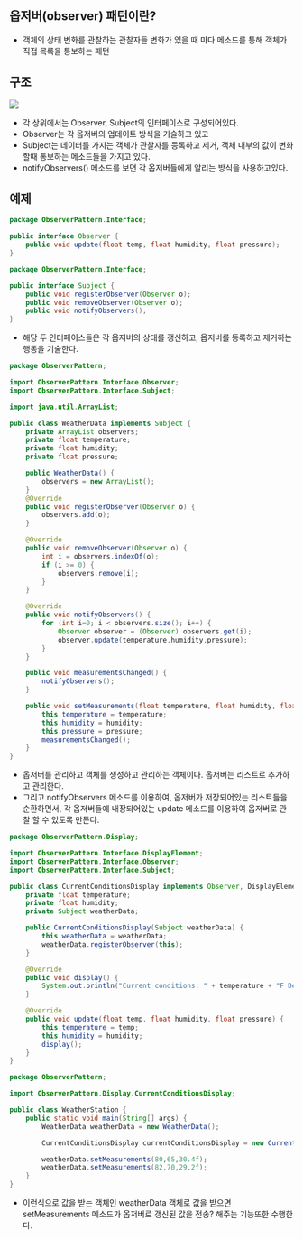 ## 옵저버(observer) 패턴이란?
* 객체의 상태 변화를 관찰하는 관찰자들 변화가 있을 때 마다 메소드를 통해 객체가 직접 목록을 통보하는 패턴

## 구조
![](https://upload.wikimedia.org/wikipedia/commons/thumb/8/8d/Observer.svg/1708px-Observer.svg.png)
* 각 상위에서는 Observer, Subject의 인터페이스로 구성되어있다.
* Observer는 각 옵저버의 업데이트 방식을 기술하고 있고
* Subject는 데이터를 가지는 객체가 관찰자를 등록하고 제거, 객체 내부의 값이 변화할때 통보하는 메소드들을 가지고 있다.
* notifyObservers() 메소드를 보면 각 옵저버들에게 알리는 방식을 사용하고있다.

## 예제
```java
package ObserverPattern.Interface;

public interface Observer {
    public void update(float temp, float humidity, float pressure);
}
```
```java
package ObserverPattern.Interface;

public interface Subject {
    public void registerObserver(Observer o);
    public void removeObserver(Observer o);
    public void notifyObservers();
}
```
* 해당 두 인터페이스들은 각 옵저버의 상태를 갱신하고, 옵저버를 등록하고 제거하는 행동을 기술한다.

```java
package ObserverPattern;

import ObserverPattern.Interface.Observer;
import ObserverPattern.Interface.Subject;

import java.util.ArrayList;

public class WeatherData implements Subject {
    private ArrayList observers;
    private float temperature;
    private float humidity;
    private float pressure;

    public WeatherData() {
        observers = new ArrayList();
    }
    @Override
    public void registerObserver(Observer o) {
        observers.add(o);
    }

    @Override
    public void removeObserver(Observer o) {
        int i = observers.indexOf(o);
        if (i >= 0) {
            observers.remove(i);
        }
    }

    @Override
    public void notifyObservers() {
        for (int i=0; i < observers.size(); i++) {
            Observer observer = (Observer) observers.get(i);
            observer.update(temperature,humidity,pressure);
        }
    }

    public void measurementsChanged() {
        notifyObservers();
    }

    public void setMeasurements(float temperature, float humidity, float pressure) {
        this.temperature = temperature;
        this.humidity = humidity;
        this.pressure = pressure;
        measurementsChanged();
    }
}
```
* 옵저버를 관리하고 객체를 생성하고 관리하는 객체이다. 옵저버는 리스트로 추가하고 관리한다.
* 그리고 notifyObservers 메소드를 이용하여, 옵저버가 저장되어있는 리스트들을 순환하면서,
각 옵저버들에 내장되어있는 update 메소드를 이용하여 옵저버로 관찰 할 수 있도록 만든다.
  
```java
package ObserverPattern.Display;

import ObserverPattern.Interface.DisplayElement;
import ObserverPattern.Interface.Observer;
import ObserverPattern.Interface.Subject;

public class CurrentConditionsDisplay implements Observer, DisplayElement {
    private float temperature;
    private float humidity;
    private Subject weatherData;

    public CurrentConditionsDisplay(Subject weatherData) {
        this.weatherData = weatherData;
        weatherData.registerObserver(this);
    }

    @Override
    public void display() {
        System.out.println("Current conditions: " + temperature + "F Degrees and " + humidity + "% humidity");
    }

    @Override
    public void update(float temp, float humidity, float pressure) {
        this.temperature = temp;
        this.humidity = humidity;
        display();
    }
}
```

```java
package ObserverPattern;

import ObserverPattern.Display.CurrentConditionsDisplay;

public class WeatherStation {
    public static void main(String[] args) {
        WeatherData weatherData = new WeatherData();

        CurrentConditionsDisplay currentConditionsDisplay = new CurrentConditionsDisplay(weatherData);

        weatherData.setMeasurements(80,65,30.4f);
        weatherData.setMeasurements(82,70,29.2f);
    }
}
```
* 이런식으로 값을 받는 객체인 weatherData 객체로 값을 받으면 setMeasurements 메소드가
옵저버로 갱신된 값을 전송? 해주는 기능또한 수행한다.